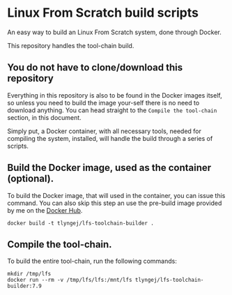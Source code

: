 # Linux From Scratch build scripts

An easy way to build an Linux From Scratch system, done through Docker.

This repository handles the tool-chain build.

## You do not have to clone/download this repository
Everything in this repository is also to be found in the Docker images itself,
so unless you need to build the image your-self there is no need to download
anything. You can head straight to the `Compile the tool-chain` section, in
this document.

Simply put, a Docker container, with all necessary tools, needed for compiling
the system, installed, will handle the build through a series of scripts.

## Build the Docker image, used as the container (optional).
To build the Docker image, that will used in the container, you can issue this
command. You can also skip this step an use the pre-build image provided by me
on the [Docker Hub](https://hub.docker.com/r/tlyngej/lfs-toolchain-builder/).
```
docker build -t tlyngej/lfs-toolchain-builder .
```

## Compile the tool-chain.
To build the entire tool-chain, run the following commands:
```
mkdir /tmp/lfs
docker run --rm -v /tmp/lfs/lfs:/mnt/lfs tlyngej/lfs-toolchain-builder:7.9
```
